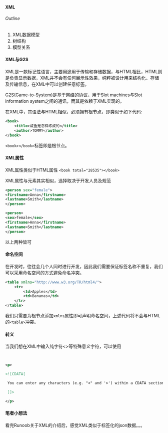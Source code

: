 #### XML
###### Outline
1. XML数据模型
2. 树结构
3. 模型关系

#### XML与G2S
XML是一款标记性语言，主要用途用于传输和存储数据，与HTML相比，HTML则是负责显示数据，XML并不会有任何展示性效果，纯粹被设计用来结构化、存储及传输信息，在XML中可以创建任意标签。

G2S(Game-to-System)是基于网络的协议，用于Slot machines与Slot information system之间的通讯，而其是依赖于XML实现的。

在XML中，其语法与HTML相似，必须拥有根节点，即类似于如下代码:
```xml
<book>
	<title>咸鱼是怎样练成的</title>
	<author>TOMMY</author>
</book>	
```
`<book></book>`标签即是根节点。

#### XML属性
XML属性类似于HTML属性 `<book total="28535"></book>`

XML属性与元素其实相似，选择取决于开发人员及规范
```xml
<person sex="female">  
<firstname>Anna</firstname>  
<lastname>Smith</lastname>  
</person>
```

```xml
<person>  
<sex>female</sex>  
<firstname>Anna</firstname>  
<lastname>Smith</lastname>  
</person>
```

以上两种皆可
#### 命名空间
在开发时，往往会几个人同时进行开发，因此我们需要保证标签名称不重复，我们可以采用命名空间的方式避免命名冲突。

```xml
<table xmlns="http://www.w3.org/TR/html4/">  
	<tr>  
		<td>Apples</td>  
		<td>Bananas</td>  
	</tr>  
</table>

```
我们只需要为根节点添加`xmlns`属性即可声明命名空间，上述代码将不会与HTML的`<table>`冲突。

#### 转义
当我们想在XML中输入纯字符<>等特殊意义字符，可以使用
```xml
   

<p>

<![CDATA[

 You can enter any characters (e.g. "<" and '>') within a CDATA section. Only the ending symbol has special meaning.

 ]]>

</p>
```


#### 笔者小想法
看完Runoob关于XML的介绍后，感觉XML类似于标签化的json数据。。。
